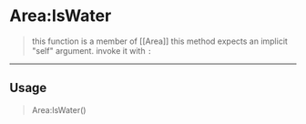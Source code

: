 # Area:IsWater
> this function is a member of [[Area]]
> this method expects an implicit "self" argument. invoke it with `:`
-----
## Usage
> Area:IsWater()
